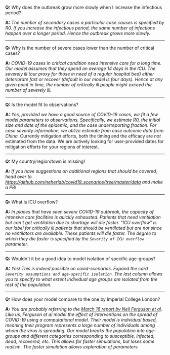 **Q:** Why does the outbreak grow more slowly when I increase the infectious period?

**A:** _The number of secondary cases a particular case causes is specified by R0. If you increase the infectious
period, the same number of infections happen over a longer period. Hence the outbreak grows more slowly._

---

**Q:** Why is the number of severe cases lower than the number of critical cases?

**A:** _COVID-19 cases in critical condition need intensive care for a long time. Our model assumes that they spend on
average 14 days in the ICU. The severely ill (our proxy for those in need of a regular hospital bed) either deteriorate
fast or recover (default in our model is four days). Hence at any given point in time, the number of critically ill
people might exceed the number of severely ill._

---

**Q:** Is the model fit to observations?

**A:** _Yes, provided we have a good source of COVID-19 cases, we fit a few model parameters to observations.
Specifically, we estimate R0, the initial size and date of the epidemic, and the case underreporting fraction. For case
severity information, we utilize estimate from case outcome data from China._ Currently mitigation efforts, both the
timing and the efficacy are _not_ estimated from the data. We are actively looking for user-provided dates for
mitigation efforts for your regions of interest.

---

**Q:** My country/region/town is missing!

**A:** _If you have suggestions on additional regions that should be covered, head over to
https://github.com/neherlab/covid19_scenarios/tree/master/data and make a PR!_

---

**Q:** What is ICU overflow?

**A:** _In places that have seen severe COVID-19 outbreak, the capacity of intensive care facilities is quickly
exhausted. Patients that need ventilation but can't get ventilation due to shortage will die faster. "ICU overflow" is
our label for critically ill patients that should be ventilated but are not since no ventilators are available. These
patients will die faster. The degree to which they die faster is specified by the `Severity of ICU overflow` parameter._

---

**Q:** Wouldn't it be a good idea to model isolation of specific age-groups?

**A:** _Yes! This is indeed possible on covid-scenarios. Expand the card
`Severity assumptions and age-specific isolation`. The last column allows you to specify to what extent individual age
groups are isolated from the rest of the population._

---

**Q:** How does your model compare to the one by Imperial College London?

**A:** _You are probably referring to the
[March 16 report by Neil Ferguson et al](https://www.imperial.ac.uk/media/imperial-college/medicine/sph/ide/gida-fellowships/Imperial-College-COVID19-NPI-modelling-16-03-2020.pdf).
Like us, Ferguson et al model the effect of interventions on the spread of COVID-19 using a computational model. Their
model is individual based, meaning their program represents a large number of individuals among whom the virus is
spreading. Our model breaks the population into age-groups and different categories corresponding to susceptible,
infected, dead, recovered, etc. This allows for faster simulations, but loses some realism. The faster simulation allows
exploration of parameters._
